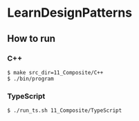 # LearnDesignPatterns

## How to run
### C++

```=zsh
$ make src_dir=11_Composite/C++
$ ./bin/program
```

### TypeScript
```=zsh
$ ./run_ts.sh 11_Composite/TypeScript
```
